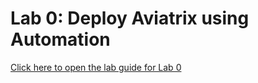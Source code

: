 # Lab 0: Deploy Aviatrix using Automation


[Click here to open the lab guide for Lab 0](pdfs/immersion-day-lab0.pdf)

